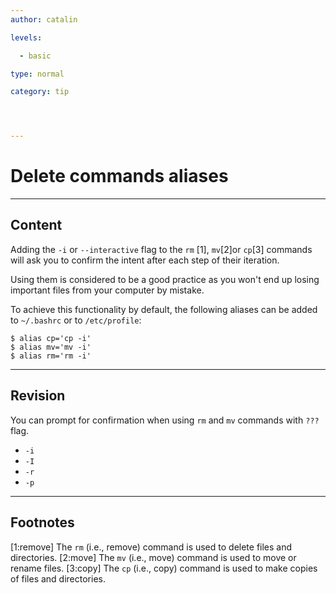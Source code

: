 ```yaml
---
author: catalin

levels:

  - basic

type: normal

category: tip




---
```


# Delete commands aliases

---

## Content

Adding the `-i` or `--interactive` flag to the `rm` [1], `mv`[2]or `cp`[3] commands will ask you to confirm the intent after each step of their iteration.

Using them is considered to be a good practice as you won't end up losing important files from your computer by mistake.

To achieve this functionality by default, the following aliases can be added to `~/.bashrc` or to `/etc/profile`:

```
$ alias cp='cp -i'
$ alias mv='mv -i'
$ alias rm='rm -i'
```

---

## Revision

You can prompt for confirmation when using `rm` and `mv` commands with `???` flag.

- `-i`
- `-I`
- `-r`
- `-p`

---

## Footnotes

[1:remove]
The `rm` (i.e., remove) command is used to delete files and directories.
[2:move]
The `mv` (i.e., move) command is used to move or rename files.
[3:copy]
The `cp` (i.e., copy) command is used to make copies of files and directories.
